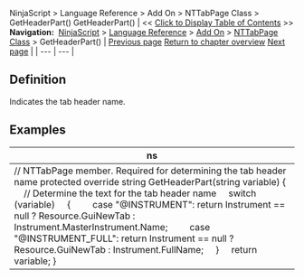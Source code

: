 ﻿
NinjaScript \> Language Reference \> Add On \> NTTabPage Class \> GetHeaderPart()
GetHeaderPart()
| \<\< [Click to Display Table of Contents](getheaderpart.md) \>\> **Navigation:**     [NinjaScript](ninjascript.md) \> [Language Reference](language_reference_wip.md) \> [Add On](add_on.md) \> [NTTabPage Class](nttabpage_class.md) \> GetHeaderPart() | [Previous page](nttabpage_cleanup.md) [Return to chapter overview](nttabpage_class.md) [Next page](nttabpage_restore.md) |
| --- | --- |
## Definition
Indicates the tab header name.
 
## 
## Examples
| ns |
| --- |
| // NTTabPage member. Required for determining the tab header name protected override string GetHeaderPart(string variable) {      // Determine the text for the tab header name      switch (variable)      {          case "@INSTRUMENT": return Instrument \=\= null ? Resource.GuiNewTab : Instrument.MasterInstrument.Name;          case "@INSTRUMENT\_FULL": return Instrument \=\= null ? Resource.GuiNewTab : Instrument.FullName;      }      return variable; } |

